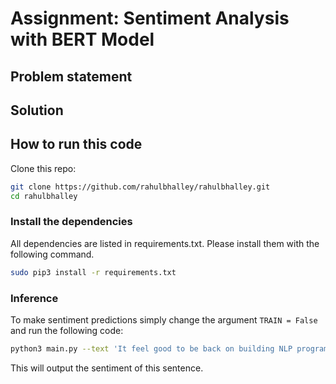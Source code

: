 # Assignment: Sentiment Analysis with BERT Model

## Problem statement

## Solution

## How to run this code

Clone this repo:

```bash
git clone https://github.com/rahulbhalley/rahulbhalley.git
cd rahulbhalley
```

### Install the dependencies

All dependencies are listed in requirements.txt. Please install them with the following command.

```bash
sudo pip3 install -r requirements.txt
```

### Inference

To make sentiment predictions simply change the argument `TRAIN = False` and run the following code:

```bash
python3 main.py --text 'It feel good to be back on building NLP programs.'
```

This will output the sentiment of this sentence.